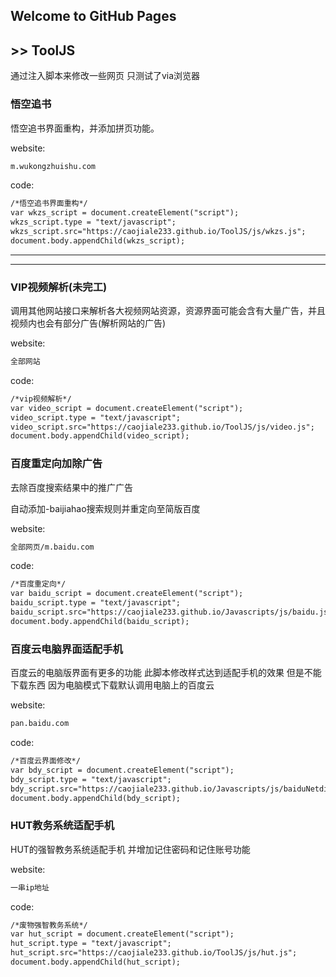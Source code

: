 ## Welcome to GitHub Pages 
## >> ToolJS
通过注入脚本来修改一些网页
只测试了via浏览器
### 悟空追书
悟空追书界面重构，并添加拼页功能。

website:
```markdown
m.wukongzhuishu.com
```
code:
```markdown
/*悟空追书界面重构*/
var wkzs_script = document.createElement("script");
wkzs_script.type = "text/javascript";
wkzs_script.src="https://caojiale233.github.io/ToolJS/js/wkzs.js";
document.body.appendChild(wkzs_script);
```
----
----
### VIP视频解析(未完工)
调用其他网站接口来解析各大视频网站资源，资源界面可能会含有大量广告，并且视频内也会有部分广告(解析网站的广告)

website:
```markdown
全部网站
```
code:
```markdown
/*vip视频解析*/
var video_script = document.createElement("script"); 
video_script.type = "text/javascript"; 
video_script.src="https://caojiale233.github.io/ToolJS/js/video.js"; 
document.body.appendChild(video_script);
```
### 百度重定向加除广告
去除百度搜索结果中的推广广告

自动添加-baijiahao搜索规则并重定向至简版百度

website:
```markdown
全部网页/m.baidu.com
```
code:
```markdown
/*百度重定向*/
var baidu_script = document.createElement("script"); 
baidu_script.type = "text/javascript"; 
baidu_script.src="https://caojiale233.github.io/Javascripts/js/baidu.js"; 
document.body.appendChild(baidu_script);
```
### 百度云电脑界面适配手机
百度云的电脑版界面有更多的功能
此脚本修改样式达到适配手机的效果
但是不能下载东西 因为电脑模式下载默认调用电脑上的百度云

website:
```markdown
pan.baidu.com
```
code:
```markdown
/*百度云界面修改*/
var bdy_script = document.createElement("script"); 
bdy_script.type = "text/javascript"; 
bdy_script.src="https://caojiale233.github.io/Javascripts/js/baiduNetdisk.js"; 
document.body.appendChild(bdy_script);
```
### HUT教务系统适配手机
HUT的强智教务系统适配手机
并增加记住密码和记住账号功能

website:
```markdown
一串ip地址
```
code:
```markdown
/*废物强智教务系统*/
var hut_script = document.createElement("script"); 
hut_script.type = "text/javascript"; 
hut_script.src="https://caojiale233.github.io/ToolJS/js/hut.js"; 
document.body.appendChild(hut_script);
```
